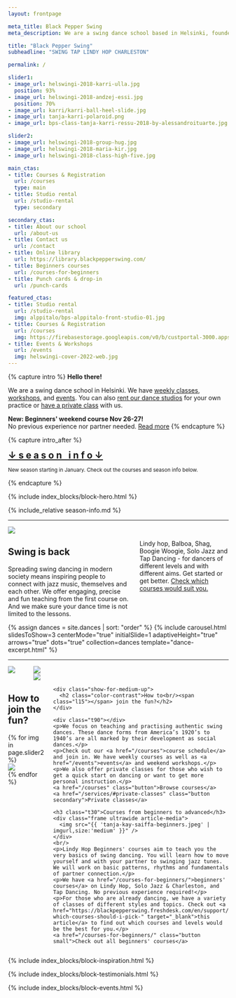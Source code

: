 ```yaml
---
layout: frontpage

meta_title: Black Pepper Swing
meta_description: We are a swing dance school based in Helsinki, founded and run through passion for authentic swing dances. We teach, organize, social dance, perform and keep the dance floor busy.

title: "Black Pepper Swing"
subheadline: "SWING TAP LINDY HOP CHARLESTON"

permalink: /

slider1:
- image_url: helswingi-2018-karri-ulla.jpg
  position: 93%
- image_url: helswingi-2018-andzej-essi.jpg
  position: 70%
- image_url: karri/karri-ball-heel-slide.jpg
- image_url: tanja-karri-polaroid.png
- image_url: bps-class-tanja-karri-ressu-2018-by-alessandroituarte.jpg

slider2:
- image_url: helswingi-2018-group-hug.jpg
- image_url: helswingi-2018-maria-kir.jpg
- image_url: helswingi-2018-class-high-five.jpg

main_ctas:
- title: Courses & Registration
  url: /courses
  type: main
- title: Studio rental
  url: /studio-rental
  type: secondary

secondary_ctas:
- title: About our school
  url: /about-us
- title: Contact us
  url: /contact
- title: Online library
  url: https://library.blackpepperswing.com/
- title: Beginners courses
  url: /courses-for-beginners
- title: Punch cards & drop-in
  url: /punch-cards

featured_ctas:
- title: Studio rental
  url: /studio-rental
  img: alppitalo/bps-alppitalo-front-studio-01.jpg
- title: Courses & Registration
  url: /courses
  img: https://firebasestorage.googleapis.com/v0/b/custportal-3000.appspot.com/o/media%2Fbps-autumn-2022.jpg?alt=media&token=19fae595-876a-41d2-8386-8ce1fc1752b7
- title: Events & Workshops
  url: /events
  img: helswingi-cover-2022-web.jpg
---
```


{% capture intro %}
**Hello there!**

We are a swing dance school in Helsinki. We have [weekly classes](/courses), [workshops](/events), and [events](/events). You can also [rent our dance studios](/studio-rental) for your own practice or [have a private class](/services/#private-classes) with us.

**New: Beginners' weekend course Nov 26-27!**  
No previous experience nor partner needed. [Read more](https://portal.blackpepperswing.com/courses/2p9gjt5onldd44mkbhoeis9qe8/lindy-hop-beginners'-weekend-course)
{% endcapture %}

{% capture intro_after %}
<div class="text-center">
<h2 style="margin: 0; font-weight: bold;"><a href="#season-info" style="color: inherit;">↓ s e a s o n&nbsp; &nbsp;i n f o ↓</a></h2>
<p><small>New season starting in January. Check out the courses and season info below.</small></p>
</div>
{% endcapture %}

{% include index_blocks/block-hero.html %}


<a id="season-info" />
<div class="t30"></div>
{% include_relative season-info.md %}
<div class="t50"></div>

<div class="show-for-medium-up"></div>
<hr class="decor skew-left" />

<section class="row b30 align-items-end">
  <div class="large-6 medium-10 medium-centered columns aside pr20">
    <div class="frame landscape shadow-pop">
      <img src="{{ 'helswingi-2018-group-picture-tommi.jpg' | imgurl,size:'medium' }}" />
    </div>
    <div class="show-for-medium-up b30"></div>
  </div>
  <div class="large-6 medium-8 medium-centered columns end t20">
    <div class="show-for-large-up t90"></div>
    <div class="t10"></div>
    <h2>Swing is <b>back</b></h2>
    <p>Spreading swing dancing in modern society means inspiring people to connect with jazz music, themselves and each other. We offer engaging, precise and fun teaching from the first course on. And we make sure your dance time is not limited to the lessons.</p>
    <p>Lindy hop, Balboa, Shag, Boogie Woogie, Solo Jazz and Tap Dancing - for dancers of different levels and with different aims. Get started or get better. <a href="{{ site.baseurl }}/courses" class="">Check which courses would suit you.</a></p>
  </div>
</section>

<section class="row width-max">
  <div class="medium-12 columns slick-padded">
  {% assign dances = site.dances | sort: "order" %}
  {% include carousel.html slidesToShow=3 centerMode="true" initialSlide=1 adaptiveHeight="true" arrows="true" dots="true" collection=dances template="dance-excerpt.html" %}
  </div>
</section>

<div class="t90 b60"></div>

<hr class="decor skew-x underlay" />

<section class="row b30 t-30">
  <div class="show-for-medium-up medium-6 columns aside">
    <!-- TODO: fetch from slider2 -->
    <div class="frame square cover shadow-pop">
      <img src="{{ page.slider2[0].image_url | imgurl,size:'medium' }}" />
    </div>
    <br />
    <div class="row">
      <div class="medium-6 columns">
        <div class="frame portrait cover">
          <img src="{{ page.slider2[1].image_url | imgurl,size:'medium' }}" />
        </div>
      </div>
      <div class="medium-6 columns">
        <div class="frame portrait cover">
          <img src="{{ page.slider2[2].image_url | imgurl,size:'medium' }}" />
        </div>
      </div>
    </div>
  </div>
  <div class="medium-6 columns end">
    <div class="show-for-small-only width-medium align-center">
      <h2 class="color-contrast">How to<br/><span class="l15"></span> join the fun?</h2>
      <div class="slick-carousel frame-container square shadow-pop">
        {% for img in page.slider2 %}
        <div>
          <div class="frame square cover">
            <img src="{{ img.image_url | imgurl,size:'medium' }}" style="object-position: {{ img.position | default: "center" }}" />
          </div>
        </div>
        {% endfor %}
      </div>
    </div>

    <div class="show-for-medium-up">
      <h2 class="color-contrast">How to<br/><span class="l15"></span> join the fun?</h2>
    </div>

    <div class="t90"></div>
    <p>We focus on teaching and practising authentic swing dances. These dance forms from America’s 1920’s to 1940’s are all marked by their development as social dances.</p>
    <p>Check out our <a href="/courses">course schedule</a> and join in. We have weekly courses as well as <a href="/events">events</a> and weekend workshops.</p>
    <p>We also offer private classes for those who wish to get a quick start on dancing or want to get more personal instruction.</p>
    <a href="/courses" class="button">Browse courses</a>
    <a href="/services/#private-classes" class="button secondary">Private classes</a>

    <h3 class="t30">Courses from beginners to advanced</h3>
    <div class="frame ultrawide article-media">
      <img src="{{ 'tanja-kay-saiffa-beginners.jpeg' | imgurl,size:'medium' }}" />
    </div>
    <br/>
    <p>Lindy Hop Beginners' courses aim to teach you the very basics of swing dancing. You will learn how to move yourself and with your partner to swinging jazz tunes. We will work on basic patterns, rhythms and fundamentals of partner connection.</p>
    <p>We have <a href="/courses-for-beginners/">beginners' courses</a> on Lindy Hop, Solo Jazz & Charleston, and Tap Dancing. No previous experience required!</p>
    <p>For those who are already dancing, we have a variety of classes of different styles and topics. Check out <a href="https://blackpepperswing.freshdesk.com/en/support/solutions/articles/42000082224-which-courses-should-i-pick-" target="_blank">this article</a> to find out which courses and levels would be the best for you.</p>
    <a href="/courses-for-beginners/" class="button small">Check out all beginners' courses</a>
  </div>
</section>

{% include index_blocks/block-inspiration.html %}

{% include index_blocks/block-testimonials.html %}

{% include index_blocks/block-events.html %}
